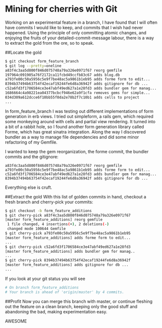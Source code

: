 # Mining for cherries with Git

Working on an experimental feature in a branch, I have found that I will often have commits I would like to keep, and commits that I wish had never happened.
Using the principle of only committing atomic changes, and enjoying the fruits of your detailed-commit-message labour, there is a way to extract the gold from the ore, so to speak.

##Locate the gold

```bash
$ git checkout form_feature_branch
$ git log --pretty=oneline
a83f4c3aa5d800f846d075748a79a326e0971f67 reorg gemfile
197964c091905a76f2172ca11fcbd49ccfb83c67 adds blog.db
a793fe00c50a5956c5e9f7be48ac5a9861b1eb95 adds forme form to edit...
8394b37494b63754f42ecaf19244fe6d8a36942f adds gitignore for db ...
c52a6fd3f1706584ce3e47abf49ed627a1e28fd3 adds bundler gem for manag...
1686664c4a98221ea04377bcbcf946e62a9f1cfa removes gems for simple...
034d309a612dcce6f10bb55f0da2e78b2f7c10b1 adds cells to project
...
```
In form_feature_branch I was testing out different implementations of form generation in erb views. I tried out simpleform, a rails gem, which required some monkeying around with cells and partial view rendering. It turned into a bit of a rabbit hole, so I found another form generation library called Forme, which has great sinatra integration. Along the way I discovered bundler as a way to manage file dependencies and did some minor refactoring of my Gemfile.

I wanted to keep the gem reorganization, the forme commit, the bundler commits and the gitignore:

```
a83f4c3aa5d800f846d075748a79a326e0971f67 reorg gemfile
a793fe00c50a5956c5e9f7be48ac5a9861b1eb95 adds forme form to edit...
c52a6fd3f1706584ce3e47abf49ed627a1e28fd3 adds bundler gem for manag...
8394b37494b63754f42ecaf19244fe6d8a36942f adds gitignore for db ...
```

Everything else is cruft.

##Extract the gold
With this list of golden commits in hand, checkout a fresh branch and cherry-pick your commits:

```bash
$ git checkout -b form_feature_additions
$ git cherry-pick a83f4c3aa5d800f846d075748a79a326e0971f67
[master form_feature_additions] reorg gemfile
 1 file changed, 4 insertions(+), 2 deletions(-)
 changed mode 100644 Gemfile
$ git cherry-pick a793fe00c50a5956c5e9f7be48ac5a9861b1eb95
[master form_feature_additions] adds forme form to edit...
...
$ git cherry-pick c52a6fd3f1706584ce3e47abf49ed627a1e28fd3
[master form_feature_additions] adds bundler gem for manag..
...
$ git cherry-pick 8394b37494b63754f42ecaf19244fe6d8a36942f
[master form_feature_additions] adds gitignore for db ...
...
```

If you look at your git status you will see

```bash
# On branch form_feature_additions
# Your branch is ahead of 'origin/master' by 4 commits.
```

##Profit
Now you can merge this branch with master, or continue fleshing out the feature on a clean branch, keeping only the good stuff and abandoning the bad, making experimentation easy.

AWESOME